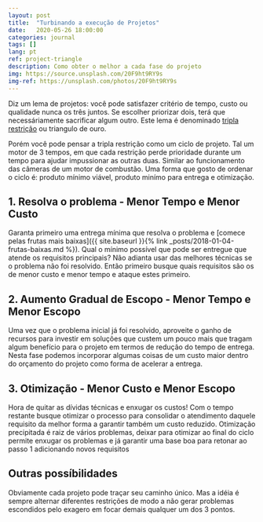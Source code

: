 ```yaml
---
layout: post
title:  "Turbinando a execução de Projetos"
date:   2020-05-26 18:00:00
categories: journal
tags: []
lang: pt
ref: project-triangle
description: Como obter o melhor a cada fase do projeto
img: https://source.unsplash.com/20F9ht9RY9s
img-ref: https://unsplash.com/photos/20F9ht9RY9s
---
```


Diz um lema de projetos: você pode satisfazer critério de tempo, custo ou qualidade nunca os três juntos. Se escolher priorizar dois, terá que necessáriamente sacrificar algum outro. Este lema é denominado [tripla restrição](https://en.wikipedia.org/wiki/Project_management_triangle) ou triangulo de ouro.

Porém você pode pensar a tripla restrição como um ciclo de projeto. Tal um motor de 3 tempos, em que cada restrição perde prioridade durante um tempo para ajudar impussionar as outras duas. Similar ao funcionamento das câmeras de um motor de combustão. Uma forma que gosto de ordenar o ciclo é: produto mínimo viável, produto minímo para entrega e otimização.

## 1. Resolva o problema - Menor Tempo e Menor Custo

Garanta primeiro uma entrega mínima que resolva o problema e [comece pelas frutas mais baixas]({{ site.baseurl }}{% link _posts/2018-01-04-frutas-baixas.md %}). Qual o mínimo possível que pode ser entregue que atende os requisitos principais? Não adianta usar das melhores técnicas se o problema não foi resolvido. Então primeiro busque quais requisitos são os de menor custo e menor tempo e ataque estes primeiro.

## 2. Aumento Gradual de Escopo - Menor Tempo e Menor Escopo

Uma vez que o problema inicial já foi resolvido, aproveite o ganho de recursos para investir em soluções que custem um pouco mais que tragam algum benefício para o projeto em termos de redução do tempo de entrega. Nesta fase podemos incorporar algumas coisas de um custo maior dentro do orçamento do projeto como forma de acelerar a entrega.

## 3. Otimização - Menor Custo e Menor Escopo

Hora de quitar as dívidas técnicas e enxugar os custos! Com o tempo restante busque otimizar o processo para consolidar o atendimento daquele requisito da melhor forma a garantir também um custo reduzido. Otimização precipitada é raiz de vários problemas, deixar para otimizar ao final do ciclo permite enxugar os problemas e já garantir uma base boa para retonar ao passo 1 adicionando novos requisitos

## Outras possíbilidades

Obviamente cada projeto pode traçar seu caminho único. Mas a idéia é sempre alternar diferentes restrições de modo a não gerar problemas escondidos pelo exagero em focar demais qualquer um dos 3 pontos.
